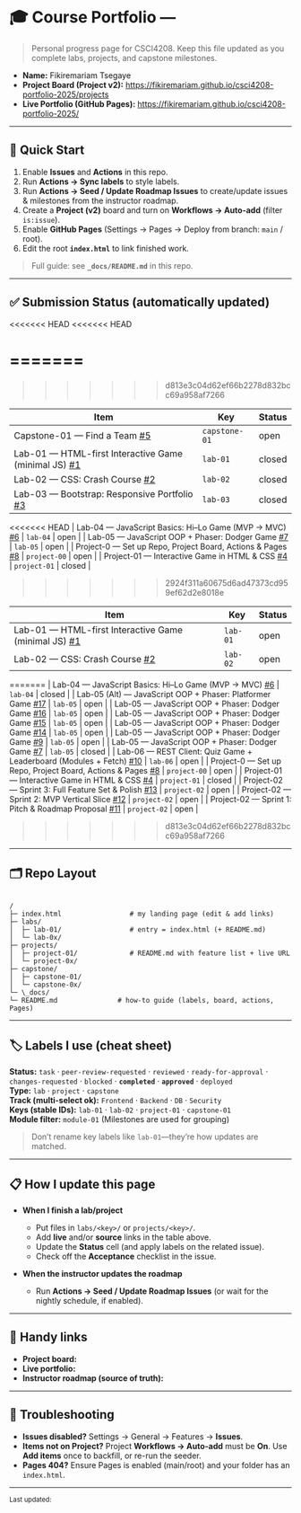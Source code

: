 # 🎓 Course Portfolio — <Your Name>

> Personal progress page for CSCI4208. Keep this file updated as you complete labs, projects, and capstone milestones.

- **Name:** Fikiremariam Tsegaye
- **Project Board (Project v2):** <https://fikiremariam.github.io/csci4208-portfolio-2025/projects>
- **Live Portfolio (GitHub Pages):** <https://fikiremariam.github.io/csci4208-portfolio-2025/>

---

## 🚀 Quick Start

1. Enable **Issues** and **Actions** in this repo.
2. Run **Actions → Sync labels** to style labels.
3. Run **Actions → Seed / Update Roadmap Issues** to create/update issues & milestones from the instructor roadmap.
4. Create a **Project (v2)** board and turn on **Workflows → Auto-add** (filter `is:issue`).
5. Enable **GitHub Pages** (Settings → Pages → Deploy from branch: `main` / root).
6. Edit the root **`index.html`** to link finished work.

> Full guide: see **`_docs/README.md`** in this repo.

---

## ✅ Submission Status (automatically updated)

<<<<<<< HEAD
<<<<<<< HEAD
<!-- STATUS:START -->
=======
=======
>>>>>>> d813e3c04d62ef66b2278d832bcc69a958af7266
<!-- STATUS:START -->
| Item | Key | Status |
|---|---|---|
| Capstone-01 — Find a Team [#5](https://github.com/Fikiremariam/csci4208-portfolio-2025/issues/5) | `capstone-01` | open |
| Lab-01 — HTML-first Interactive Game (minimal JS) [#1](https://github.com/Fikiremariam/csci4208-portfolio-2025/issues/1) | `lab-01` | closed |
| Lab-02 — CSS: Crash Course [#2](https://github.com/Fikiremariam/csci4208-portfolio-2025/issues/2) | `lab-02` | closed |
| Lab-03 — Bootstrap: Responsive Portfolio [#3](https://github.com/Fikiremariam/csci4208-portfolio-2025/issues/3) | `lab-03` | closed |
<<<<<<< HEAD
| Lab-04 — JavaScript Basics: Hi–Lo Game (MVP → MVC) [#6](https://github.com/Fikiremariam/csci4208-portfolio-2025/issues/6) | `lab-04` | open |
| Lab-05 — JavaScript OOP + Phaser: Dodger Game [#7](https://github.com/Fikiremariam/csci4208-portfolio-2025/issues/7) | `lab-05` | open |
| Project-0 — Set up Repo, Project Board, Actions & Pages [#8](https://github.com/Fikiremariam/csci4208-portfolio-2025/issues/8) | `project-00` | open |
| Project-01 — Interactive Game in HTML & CSS [#4](https://github.com/Fikiremariam/csci4208-portfolio-2025/issues/4) | `project-01` | closed |
<!-- STATUS:END -->
>>>>>>> 2924f311a60675d6ad47373cd959ef62d2e8018e

| Item                                                                                                                     | Key      | Status |
| ------------------------------------------------------------------------------------------------------------------------ | -------- | ------ |
| Lab-01 — HTML-first Interactive Game (minimal JS) [#1](https://github.com/Fikiremariam/csci4208-portfolio-2025/issues/1) | `lab-01` | open   |
| Lab-02 — CSS: Crash Course [#2](https://github.com/Fikiremariam/csci4208-portfolio-2025/issues/2)                        | `lab-02` | open   |

=======
| Lab-04 — JavaScript Basics: Hi–Lo Game (MVP → MVC) [#6](https://github.com/Fikiremariam/csci4208-portfolio-2025/issues/6) | `lab-04` | closed |
| Lab-05 (Alt) — JavaScript OOP + Phaser: Platformer Game [#17](https://github.com/Fikiremariam/csci4208-portfolio-2025/issues/17) | `lab-05` | open |
| Lab-05 — JavaScript OOP + Phaser: Dodger Game [#16](https://github.com/Fikiremariam/csci4208-portfolio-2025/issues/16) | `lab-05` | open |
| Lab-05 — JavaScript OOP + Phaser: Dodger Game [#15](https://github.com/Fikiremariam/csci4208-portfolio-2025/issues/15) | `lab-05` | open |
| Lab-05 — JavaScript OOP + Phaser: Dodger Game [#14](https://github.com/Fikiremariam/csci4208-portfolio-2025/issues/14) | `lab-05` | open |
| Lab-05 — JavaScript OOP + Phaser: Dodger Game [#9](https://github.com/Fikiremariam/csci4208-portfolio-2025/issues/9) | `lab-05` | open |
| Lab-05 — JavaScript OOP + Phaser: Dodger Game [#7](https://github.com/Fikiremariam/csci4208-portfolio-2025/issues/7) | `lab-05` | closed |
| Lab-06 — REST Client: Quiz Game + Leaderboard (Modules + Fetch) [#10](https://github.com/Fikiremariam/csci4208-portfolio-2025/issues/10) | `lab-06` | open |
| Project-0 — Set up Repo, Project Board, Actions & Pages [#8](https://github.com/Fikiremariam/csci4208-portfolio-2025/issues/8) | `project-00` | open |
| Project-01 — Interactive Game in HTML & CSS [#4](https://github.com/Fikiremariam/csci4208-portfolio-2025/issues/4) | `project-01` | closed |
| Project-02 — Sprint 3: Full Feature Set & Polish [#13](https://github.com/Fikiremariam/csci4208-portfolio-2025/issues/13) | `project-02` | open |
| Project-02 — Sprint 2: MVP Vertical Slice [#12](https://github.com/Fikiremariam/csci4208-portfolio-2025/issues/12) | `project-02` | open |
| Project-02 — Sprint 1: Pitch & Roadmap Proposal [#11](https://github.com/Fikiremariam/csci4208-portfolio-2025/issues/11) | `project-02` | open |
>>>>>>> d813e3c04d62ef66b2278d832bcc69a958af7266
<!-- STATUS:END -->

---

## 🗂️ Repo Layout

```

/
├─ index.html                 # my landing page (edit & add links)
├─ labs/
│  ├─ lab-01/                 # entry = index.html (+ README.md)
│  └─ lab-0x/
├─ projects/
│  ├─ project-01/             # README.md with feature list + live URL
│  └─ project-0x/
├─ capstone/
│  ├─ capstone-01/
│  └─ capstone-0x/
└─ \_docs/
└─ README.md               # how-to guide (labels, board, actions, Pages)

```

---

## 🏷️ Labels I use (cheat sheet)

**Status:** `task` · `peer-review-requested` · `reviewed` · `ready-for-approval` · `changes-requested` · `blocked` · **`completed`** · **`approved`** · `deployed`  
**Type:** `lab` · `project` · `capstone`  
**Track (multi-select ok):** `Frontend` · `Backend` · `DB` · `Security`  
**Keys (stable IDs):** `lab-01` · `lab-02` · `project-01` · `capstone-01`  
**Module filter:** `module-01` (Milestones are used for grouping)

> Don’t rename key labels like `lab-01`—they’re how updates are matched.

---

## 📋 How I update this page

- **When I finish a lab/project**

  - Put files in `labs/<key>/` or `projects/<key>/`.
  - Add **live** and/or **source** links in the table above.
  - Update the **Status** cell (and apply labels on the related issue).
  - Check off the **Acceptance** checklist in the issue.

- **When the instructor updates the roadmap**
  - Run **Actions → Seed / Update Roadmap Issues** (or wait for the nightly schedule, if enabled).

---

## 🧰 Handy links

- **Project board:** <paste URL>
- **Live portfolio:** <paste URL>
- **Instructor roadmap (source of truth):** <link to instructor repo or roadmap.json>

---

## 🔧 Troubleshooting

- **Issues disabled?** Settings → General → Features → **Issues**.
- **Items not on Project?** Project **Workflows → Auto-add** must be **On**. Use **Add items** once to backfill, or re-run the seeder.
- **Pages 404?** Ensure Pages is enabled (main/root) and your folder has an `index.html`.

---

<sub>Last updated: <!-- yyyy-mm-dd --> </sub>
